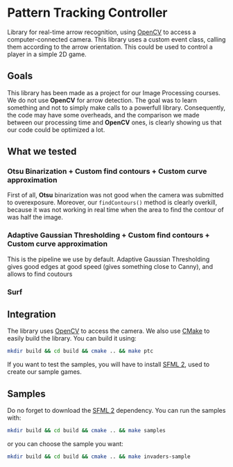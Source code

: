 # Pattern Tracking Controller

Library for real-time arrow recognition, using [OpenCV](http://opencv.org/) to access a computer-connected camera.
This library uses a custom event class, calling them according to the arrow orientation. This could be used to control a player in a simple 2D game.

## Goals

This library has been made as a project for our Image Processing courses. We do not use **OpenCV** for arrow detection. The goal was to learn something and not to simply make calls to a powerfull library. Consequently, the code may have some overheads, and the comparison we made between our processing time and **OpenCV** ones, is clearly showing us that our code could be optimized a lot.

## What we tested

### Otsu Binarization + Custom find contours + Custom curve approximation

First of all, **Otsu** binarization was not good when the camera was submitted to overexposure. Moreover, our `findContours()` method is clearly overkill, because it was not working in real time when the area to find the contour of was half the image.

### Adaptive Gaussian Thresholding + Custom find contours + Custom curve approximation

This is the pipeline we use by default. Adaptive Gaussian Thresholding gives good edges at good speed (gives something close to Canny), and allows to find coutours 

### Surf

## Integration

The library uses [OpenCV](http://opencv.org/) to access the camera. We also use [CMake](https://cmake.org/) to easily build the library.
You can build it using:
```sh
mkdir build && cd build && cmake .. && make ptc
```

If you want to test the samples, you will have to install [SFML 2](https://www.sfml-dev.org/), used to create our sample games.

## Samples

Do no forget to download the [SFML 2](https://www.sfml-dev.org/) dependency. You can run the samples with:
```sh
mkdir build && cd build && cmake .. && make samples
```
or you can choose the sample you want:
```sh
mkdir build && cd build && cmake .. && make invaders-sample
```
